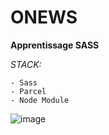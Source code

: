 # ONEWS

**Apprentissage SASS**

*STACK:*

    - Sass
    - Parcel
    - Node Module


![image](https://github.com/lucilebgt/oNews/assets/144673047/9a58bc46-00e5-49fb-adc3-0698ac482ed7)
